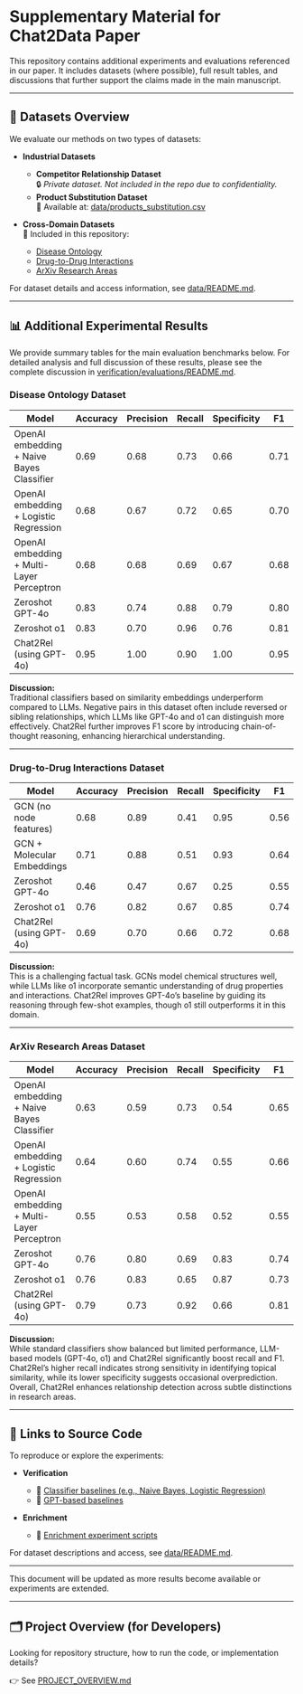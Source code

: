 # Supplementary Material for Chat2Data Paper

This repository contains additional experiments and evaluations referenced in our paper. It includes datasets (where possible), full result tables, and discussions that further support the claims made in the main manuscript.

---

## 📌 Datasets Overview

We evaluate our methods on two types of datasets:

- **Industrial Datasets**
  - **Competitor Relationship Dataset**  
    🔒 *Private dataset. Not included in the repo due to confidentiality.*
  - **Product Substitution Dataset**  
    📂 Available at: [data/products_substitution.csv](data/products_substitution.csv)

- **Cross-Domain Datasets**  
  📂 Included in this repository:
  - [Disease Ontology](data/disease_ontology.csv)
  - [Drug-to-Drug Interactions](data/drug_interactions.csv)
  - [ArXiv Research Areas](data/arxiv_research_areas.csv)

For dataset details and access information, see [data/README.md](data/README.md).

---

## 📊 Additional Experimental Results

We provide summary tables for the main evaluation benchmarks below. For detailed analysis and full discussion of these results, please see the complete discussion in [verification/evaluations/README.md](verification/evaluations/README.md).

### Disease Ontology Dataset

| Model                                     | Accuracy | Precision | Recall | Specificity | F1   |
| ----------------------------------------- | -------- | --------- | ------ | ----------- | ---- |
| OpenAI embedding + Naive Bayes Classifier | 0.69     | 0.68      | 0.73   | 0.66        | 0.71 |
| OpenAI embedding + Logistic Regression    | 0.68     | 0.67      | 0.72   | 0.65        | 0.70 |
| OpenAI embedding + Multi-Layer Perceptron | 0.68     | 0.68      | 0.69   | 0.67        | 0.68 |
| Zeroshot GPT-4o                           | 0.83     | 0.74      | 0.88   | 0.79        | 0.80 |
| Zeroshot o1                               | 0.83     | 0.70      | 0.96   | 0.76        | 0.81 |
| Chat2Rel (using GPT-4o)                   | 0.95     | 1.00      | 0.90   | 1.00        | 0.95 |

**Discussion:**  
Traditional classifiers based on similarity embeddings underperform compared to LLMs. Negative pairs in this dataset often include reversed or sibling relationships, which LLMs like GPT-4o and o1 can distinguish more effectively. Chat2Rel further improves F1 score by introducing chain-of-thought reasoning, enhancing hierarchical understanding.

---

### Drug-to-Drug Interactions Dataset

| Model                      | Accuracy | Precision | Recall | Specificity | F1   |
| -------------------------- | -------- | --------- | ------ | ----------- | ---- |
| GCN (no node features)     | 0.68     | 0.89      | 0.41   | 0.95        | 0.56 |
| GCN + Molecular Embeddings | 0.71     | 0.88      | 0.51   | 0.93        | 0.64 |
| Zeroshot GPT-4o            | 0.46     | 0.47      | 0.67   | 0.25        | 0.55 |
| Zeroshot o1                | 0.76     | 0.82      | 0.67   | 0.85        | 0.74 |
| Chat2Rel (using GPT-4o)    | 0.69     | 0.70      | 0.66   | 0.72        | 0.68 |

**Discussion:**  
This is a challenging factual task. GCNs model chemical structures well, while LLMs like o1 incorporate semantic understanding of drug properties and interactions. Chat2Rel improves GPT-4o’s baseline by guiding its reasoning through few-shot examples, though o1 still outperforms it in this domain.

---

### ArXiv Research Areas Dataset

| Model                                     | Accuracy | Precision | Recall | Specificity | F1   |
| ----------------------------------------- | -------- | --------- | ------ | ----------- | ---- |
| OpenAI embedding + Naive Bayes Classifier | 0.63     | 0.59      | 0.73   | 0.54        | 0.65 |
| OpenAI embedding + Logistic Regression    | 0.64     | 0.60      | 0.74   | 0.55        | 0.66 |
| OpenAI embedding + Multi-Layer Perceptron | 0.55     | 0.53      | 0.58   | 0.52        | 0.55 |
| Zeroshot GPT-4o                           | 0.76     | 0.80      | 0.69   | 0.83        | 0.74 |
| Zeroshot o1                               | 0.76     | 0.83      | 0.65   | 0.87        | 0.73 |
| Chat2Rel (using GPT-4o)                   | 0.79     | 0.73      | 0.92   | 0.66        | 0.81 |

**Discussion:**  
While standard classifiers show balanced but limited performance, LLM-based models (GPT-4o, o1) and Chat2Rel significantly boost recall and F1. Chat2Rel’s higher recall indicates strong sensitivity in identifying topical similarity, while its lower specificity suggests occasional overprediction. Overall, Chat2Rel enhances relationship detection across subtle distinctions in research areas.

---

## 🔗 Links to Source Code

To reproduce or explore the experiments:

- **Verification**
  - 📄 [Classifier baselines (e.g., Naive Bayes, Logistic Regression)](verification/baselines/)
  - 📄 [GPT-based baselines](verification/baselines/)

- **Enrichment**
  - 📄 [Enrichment experiment scripts](enrichment/)

For dataset descriptions and access, see [data/README.md](data/README.md).

---

This document will be updated as more results become available or experiments are extended.

---

## 🗂️ Project Overview (for Developers)

Looking for repository structure, how to run the code, or implementation details?

👉 See [PROJECT_OVERVIEW.md](PROJECT_OVERVIEW.md)
